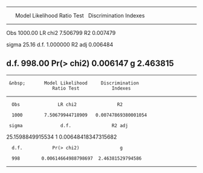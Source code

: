 ----------------------------------------------------------------------------------------------
 &nbsp;   &nbsp;   &nbsp;   Model Likelihood   Ratio Test   &nbsp;   Discrimination   Indexes 
-------- -------- -------- ------------------ ------------ -------- ---------------- ---------
  Obs    1000.00                LR chi2         7.506799                   R2        0.007479 

 sigma    25.16                   d.f.          1.000000                 R2 adj      0.006484 

  d.f.    998.00               Pr(> chi2)       0.006147                   g         2.463815 
----------------------------------------------------------------------------------------------


--------------------------------------------------------
     &nbsp;       Model Likelihood     Discrimination   
                     Ratio Test            Indexes      
---------------- ------------------- -------------------
      Obs              LR chi2               R2         

      1000        7.50679944718909   0.00747869380001054

     sigma              d.f.               R2 adj       

25.1598849915534          1          0.00648418347315682

      d.f.           Pr(> chi2)               g         

      998        0.00614664988798697  2.46381529794586  
--------------------------------------------------------
